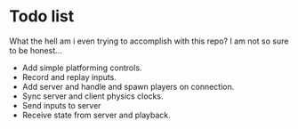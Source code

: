 # Todo list
What the hell am i even trying to accomplish with this repo? I am not so sure to be honest...

- Add simple platforming controls.
- Record and replay inputs.
- Add server and handle and spawn players on connection.
- Sync server and client physics clocks.
- Send inputs to server
- Receive state from server and playback.